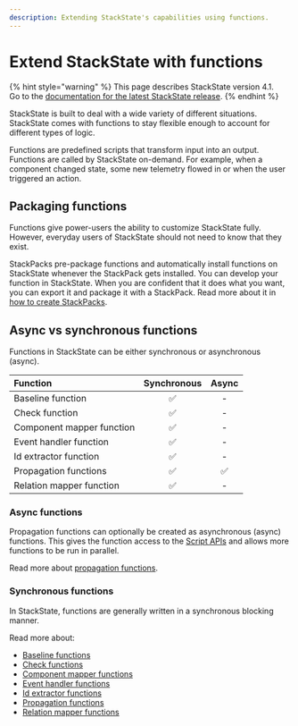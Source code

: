 ```yaml
---
description: Extending StackState's capabilities using functions.
---
```


# Extend StackState with functions

{% hint style="warning" %}
This page describes StackState version 4.1.  
Go to the [documentation for the latest StackState release](https://docs.stackstate.com/).
{% endhint %}

StackState is built to deal with a wide variety of different situations. StackState comes with functions to stay flexible enough to account for different types of logic.

Functions are predefined scripts that transform input into an output. Functions are called by StackState on-demand. For example, when a component changed state, some new telemetry flowed in or when the user triggered an action.

## Packaging functions

Functions give power-users the ability to customize StackState fully. However, everyday users of StackState should not need to know that they exist.

StackPacks pre-package functions and automatically install functions on StackState whenever the StackPack gets installed. You can develop your function in StackState. When you are confident that it does what you want, you can export it and package it with a StackPack. Read more about it in [how to create StackPacks](../../stackpacks/about-stackpacks.md).

## Async vs synchronous functions

Functions in StackState can be either synchronous or asynchronous \(async\).

| Function | Synchronous | Async |
| :--- | :---: | :---: |
| Baseline function | ✅ | - |
| Check function | ✅ | - |
| Component mapper function | ✅ | - |
| Event handler function | ✅ | - |
| Id extractor function | ✅ | - |
| Propagation functions | ✅ | ✅ |
| Relation mapper function | ✅ | - |

### Async functions

Propagation functions can optionally be created as asynchronous \(async\) functions. This gives the function access to the [Script APIs](../reference/scripting/) and allows more functions to be run in parallel.

Read more about [propagation functions](../../configure/topology/propagation.md#custom-propagation-functions).

### Synchronous functions

In StackState, functions are generally written in a synchronous blocking manner.

Read more about:

* [Baseline functions](../../use/baselining.md#baseline-functions)
* [Check functions](../../configure/telemetry/checks_and_streams.md#check-functions)
* [Component mapper functions](../../use/introduction-to-stackstate/mapping_functions.md)
* [Event handler functions](../../use/alerting.md#alerting-using-event-handlers)
* [Id extractor functions](../../use/introduction-to-stackstate/id_extraction.md)
* [Propagation functions](../../configure/topology/propagation.md#custom-propagation-functions)
* [Relation mapper functions](../../use/introduction-to-stackstate/mapping_functions.md)

